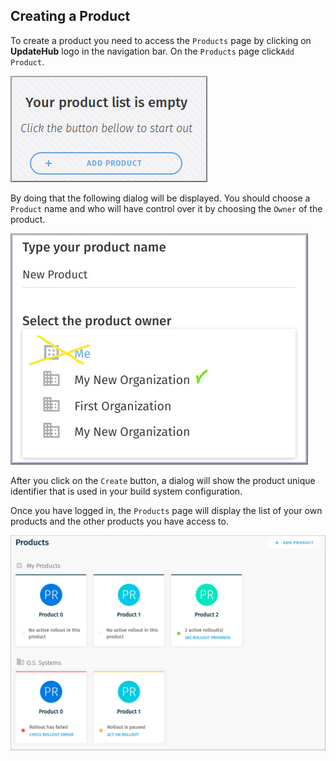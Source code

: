 ## Creating a Product

To create a product you need to access the `Products` page by clicking on **UpdateHub** logo in the navigation bar. On the `Products` page click`Add Product`.

![product add](../.gitbook/assets/productlistempty.png)

By doing that the following dialog will be displayed. You should choose a `Product` name and who will have control over it by choosing the `Owner` of the product.

![product modal](../.gitbook/assets/productnameandownerok.png)

After you click on the `Create` button, a dialog will show the product unique identifier that is used in your build system configuration.

Once you have logged in, the `Products` page will display the list of your own products and the other products you have access to.

![product list](../.gitbook/assets/productlist.png)

